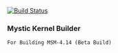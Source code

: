[![Build Status](https://cloud.drone.io/api/badges/okta-10/mystic-blender/status.svg?ref=refs/heads/beta-4.14)](https://cloud.drone.io/okta-10/mystic-blender)

### Mystic Kernel Builder
```
For Building MSM-4.14 (Beta Build)
```
